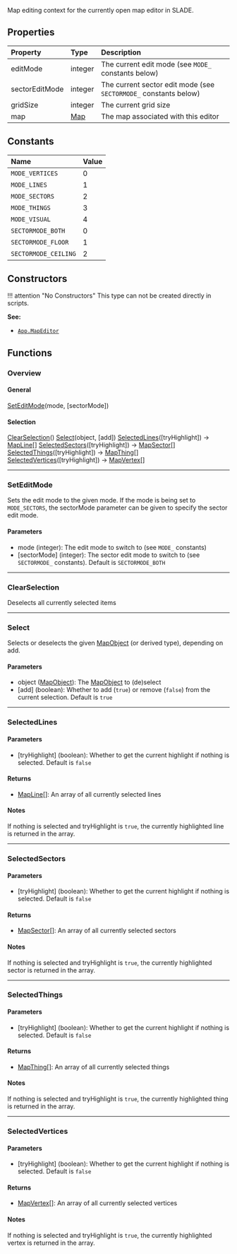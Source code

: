Map editing context for the currently open map editor in SLADE.

## Properties

| Property | Type | Description |
|:---------|:-----|:------------|
<prop class="ro">editMode</prop>        | <type>integer</type> | The current edit mode (see `MODE_` constants below)
<prop class="ro">sectorEditMode</prop>  | <type>integer</type> | The current sector edit mode (see `SECTORMODE_` constants below)
<prop class="ro">gridSize</prop>        | <type>integer</type> | The current grid size
<prop class="ro">map</prop>             | <type>[Map](Map.md)</type> | The map associated with this editor

## Constants

| Name | Value |
|:-----|:------|
`MODE_VERTICES` | 0
`MODE_LINES` | 1
`MODE_SECTORS` | 2
`MODE_THINGS` | 3
`MODE_VISUAL` | 4
`SECTORMODE_BOTH` | 0
`SECTORMODE_FLOOR` | 1
`SECTORMODE_CEILING` | 2

## Constructors

!!! attention "No Constructors"
    This type can not be created directly in scripts.

**See:**

* <code>[App.MapEditor](../../Namespaces/App.md#mapeditor)</code>

## Functions

### Overview

#### General

<fdef>[SetEditMode](#seteditmode)(<arg>mode</arg>, <arg>[sectorMode]</arg>)</fdef>

#### Selection

<fdef>[ClearSelection](#clearselection)()</fdef>
<fdef>[Select](#select)(<arg>object</arg>, <arg>[add]</arg>)</fdef>
<fdef>[SelectedLines](#selectedlines)(<arg>[tryHighlight]</arg>) -> <type>[MapLine](MapLine.md)\[\]</type></fdef>
<fdef>[SelectedSectors](#selectedsectors)(<arg>[tryHighlight]</arg>) -> <type>[MapSector](MapSector.md)\[\]</type></fdef>
<fdef>[SelectedThings](#selectedthings)(<arg>[tryHighlight]</arg>) -> <type>[MapThing](MapThing.md)\[\]</type></fdef>
<fdef>[SelectedVertices](#selectedvertices)(<arg>[tryHighlight]</arg>) -> <type>[MapVertex](MapVertex.md)\[\]</type></fdef>

---
### SetEditMode

Sets the edit mode to the given <arg>mode</arg>. If the mode is being set to `MODE_SECTORS`, the <arg>sectorMode</arg> parameter can be given to specify the sector edit mode.

#### Parameters

* <arg>mode</arg> (<type>integer</type>): The edit mode to switch to (see `MODE_` constants)
* <arg>[sectorMode]</arg> (<type>integer</type>): The sector edit mode to switch to (see `SECTORMODE_` constants). Default is `SECTORMODE_BOTH`

---
### ClearSelection

Deselects all currently selected items

---
### Select

Selects or deselects the given <type>[MapObject](MapObject.md)</type> (or derived type), depending on <arg>add</arg>.

#### Parameters

* <arg>object</arg> (<type>[MapObject](MapObject.md)</type>): The <type>[MapObject](MapObject.md)</type> to (de)select
* <arg>[add]</arg> (<type>boolean</type>): Whether to add (`true`) or remove (`false`) from the current selection. Default is `true`

---
### SelectedLines

#### Parameters

* <arg>[tryHighlight]</arg> (<type>boolean</type>): Whether to get the current highlight if nothing is selected. Default is `false`

#### Returns

* <type>[MapLine](MapLine.md)\[\]</type>: An array of all currently selected lines

#### Notes

If nothing is selected and <arg>tryHighlight</arg> is `true`, the currently highlighted line is returned in the array.

---
### SelectedSectors

#### Parameters

* <arg>[tryHighlight]</arg> (<type>boolean</type>): Whether to get the current highlight if nothing is selected. Default is `false`

#### Returns

* <type>[MapSector](MapSector.md)\[\]</type>: An array of all currently selected sectors

#### Notes

If nothing is selected and <arg>tryHighlight</arg> is `true`, the currently highlighted sector is returned in the array.

---
### SelectedThings

#### Parameters

* <arg>[tryHighlight]</arg> (<type>boolean</type>): Whether to get the current highlight if nothing is selected. Default is `false`

#### Returns

* <type>[MapThing](MapThing.md)\[\]</type>: An array of all currently selected things

#### Notes

If nothing is selected and <arg>tryHighlight</arg> is `true`, the currently highlighted thing is returned in the array.

---
### SelectedVertices

#### Parameters

* <arg>[tryHighlight]</arg> (<type>boolean</type>): Whether to get the current highlight if nothing is selected. Default is `false`

#### Returns

* <type>[MapVertex](MapVertex.md)\[\]</type>: An array of all currently selected vertices

#### Notes

If nothing is selected and <arg>tryHighlight</arg> is `true`, the currently highlighted vertex is returned in the array.
